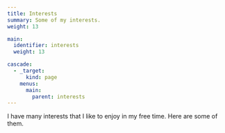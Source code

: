 ```yaml
---
title: Interests
summary: Some of my interests.
weight: 13

main:
  identifier: interests
  weight: 13

cascade:
  - _target:
      kind: page
    menus:
      main:
        parent: interests
---
```


I have many interests that I like to enjoy in my free time. Here are some of them.

